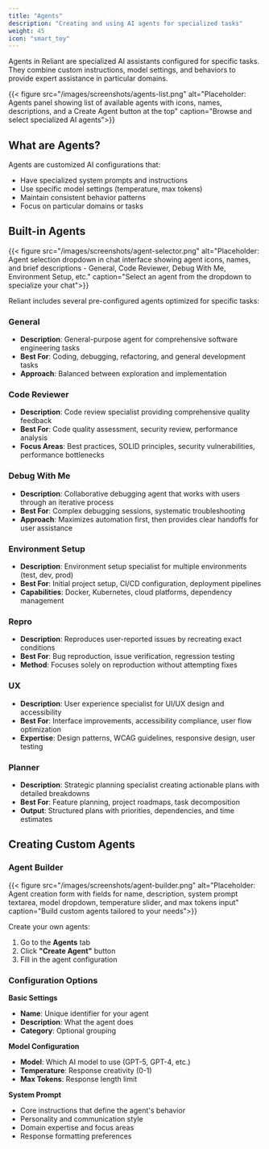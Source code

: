 ```yaml
---
title: "Agents"
description: "Creating and using AI agents for specialized tasks"
weight: 45
icon: "smart_toy"
---
```


Agents in Reliant are specialized AI assistants configured for specific tasks. They combine custom instructions, model settings, and behaviors to provide expert assistance in particular domains.

{{< figure src="/images/screenshots/agents-list.png" alt="Placeholder: Agents panel showing list of available agents with icons, names, descriptions, and a Create Agent button at the top" caption="Browse and select specialized AI agents">}}

## What are Agents?

Agents are customized AI configurations that:
- Have specialized system prompts and instructions
- Use specific model settings (temperature, max tokens)
- Maintain consistent behavior patterns
- Focus on particular domains or tasks

## Built-in Agents

{{< figure src="/images/screenshots/agent-selector.png" alt="Placeholder: Agent selection dropdown in chat interface showing agent icons, names, and brief descriptions - General, Code Reviewer, Debug With Me, Environment Setup, etc." caption="Select an agent from the dropdown to specialize your chat">}}

Reliant includes several pre-configured agents optimized for specific tasks:

### General
- **Description**: General-purpose agent for comprehensive software engineering tasks
- **Best For**: Coding, debugging, refactoring, and general development tasks
- **Approach**: Balanced between exploration and implementation

### Code Reviewer
- **Description**: Code review specialist providing comprehensive quality feedback
- **Best For**: Code quality assessment, security review, performance analysis
- **Focus Areas**: Best practices, SOLID principles, security vulnerabilities, performance bottlenecks

### Debug With Me
- **Description**: Collaborative debugging agent that works with users through an iterative process
- **Best For**: Complex debugging sessions, systematic troubleshooting
- **Approach**: Maximizes automation first, then provides clear handoffs for user assistance

### Environment Setup
- **Description**: Environment setup specialist for multiple environments (test, dev, prod)
- **Best For**: Initial project setup, CI/CD configuration, deployment pipelines
- **Capabilities**: Docker, Kubernetes, cloud platforms, dependency management

### Repro
- **Description**: Reproduces user-reported issues by recreating exact conditions
- **Best For**: Bug reproduction, issue verification, regression testing
- **Method**: Focuses solely on reproduction without attempting fixes

### UX
- **Description**: User experience specialist for UI/UX design and accessibility
- **Best For**: Interface improvements, accessibility compliance, user flow optimization
- **Expertise**: Design patterns, WCAG guidelines, responsive design, user testing

### Planner
- **Description**: Strategic planning specialist creating actionable plans with detailed breakdowns
- **Best For**: Feature planning, project roadmaps, task decomposition
- **Output**: Structured plans with priorities, dependencies, and time estimates

## Creating Custom Agents

### Agent Builder

{{< figure src="/images/screenshots/agent-builder.png" alt="Placeholder: Agent creation form with fields for name, description, system prompt textarea, model dropdown, temperature slider, and max tokens input" caption="Build custom agents tailored to your needs">}}

Create your own agents:

1. Go to the **Agents** tab
2. Click **"Create Agent"** button
3. Fill in the agent configuration

### Configuration Options

**Basic Settings**
- **Name**: Unique identifier for your agent
- **Description**: What the agent does
- **Category**: Optional grouping

**Model Configuration**
- **Model**: Which AI model to use (GPT-5, GPT-4, etc.)
- **Temperature**: Response creativity (0-1)
- **Max Tokens**: Response length limit

**System Prompt**
- Core instructions that define the agent's behavior
- Personality and communication style
- Domain expertise and focus areas
- Response formatting preferences
